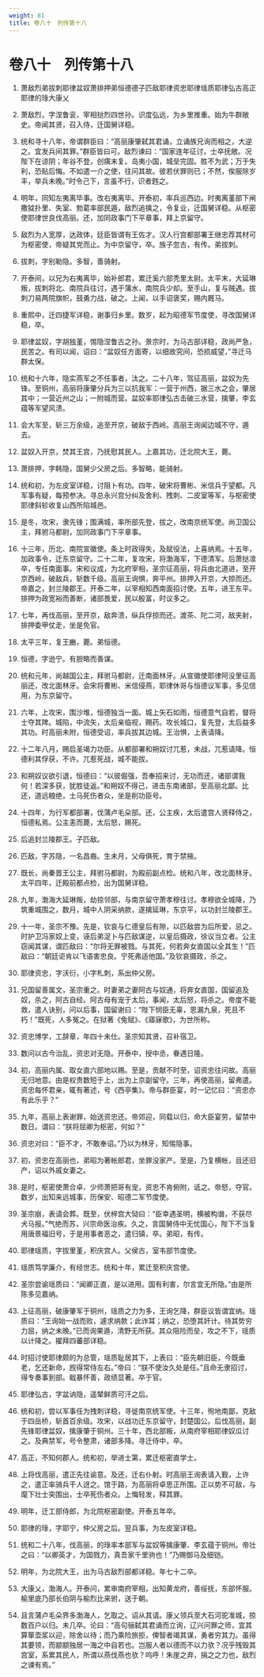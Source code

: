 ```yaml
---
weight: 81
title: 卷八十　列传第十八
---
```


# 卷八十　列传第十八

1. <span id="卷八十　列传第十八-1"></span>
萧敌烈弟拔刺耶律盆奴萧排押弟恒德德子匹敌耶律资忠耶律瑶质耶律弘古高正耶律的琭大康乂

2. <span id="卷八十　列传第十八-2"></span>
萧敌烈，字涅鲁衮，宰相挞烈四世孙。识度弘远，为乡里推重。始为牛群敞史。帝闻其贤，召入侍，迁国舅详稳。

3. <span id="卷八十　列传第十八-3"></span>
统和寻十八年，帝谓群臣曰：“高丽康肇弑其君诵，立诵族兄询而相之，大逆之。宜发兵间其罪。”群臣皆曰可。敌烈谏曰：“国家连年征讨，士卒抚敞。况陛下在谅阴；年谷不登，创痍末复。岛夷小国，城垒完固。胜不为武；万于失利，恐贴后悔。不如遣一介之使，往问其故。彼若伏罪则已；不然，俟服除岁丰，举兵未晚。”时令己下，言虽不行，识者韪之。

4. <span id="卷八十　列传第十八-4"></span>
明年，同知左夷离毕事。改右夷离毕。开泰初，率兵巡西边。时夷离堇部下闸撒狘扑里、失室、勃葛率部民遁，敌烈追擒之，令复业，迁国舅详稳。从枢密使耶律世良伐高丽。还，加同政事门下平章事，拜上京留守。

5. <span id="卷八十　列传第十八-5"></span>
敌烈为人宽厚，达政体，廷臣皆谓有王佐才。汉人行宫都部署王继忠荐其材可为枢密使，帝疑其党而止。为中京留守，卒。族子忽古，有传。弟拔刺。

6. <span id="卷八十　列传第十八-6"></span>
拔刺，字别勒隐。多智，善骑射。

7. <span id="卷八十　列传第十八-7"></span>
开泰间，以兄为右夷离毕，始补郎君，累迁奚六部秃里太尉。太平末，大延琳叛，拔刺将北、南院兵往讨，遇于蒲水，南院兵少却。至手山，复与贼遇。拔刺刀易两院旗帜，鼓勇力战，破之。上闻，以手诏褒奖，赐内厩马。

8. <span id="卷八十　列传第十八-8"></span>
重熙中，迁四捷军详稳，谢事归乡里。数岁，起为昭德军节度使，寻改国舅详稳，卒。

9. <span id="卷八十　列传第十八-9"></span>
耶律盆奴，字胡独堇，惕隐涅鲁古之孙。景宗时，为马古部详稳，政尚严急，民苦之。有司以闻，诏曰：“盆奴任方面寄，以细故究间，恐损威望，”寻迁马群太保。

10. <span id="卷八十　列传第十八-10"></span>
统和十六年，隐实燕军之不任事者，汰之。二十八年，驾征高丽，盆奴为先锋。至铜州，高丽将康肇分兵为三以抗我军：一营于州西，据三水之会，肇居其中；一营近州之山；一附城而营。盆奴率耶律弘古击破三水营，擒肇，李玄蕴等军望风溃。

11. <span id="卷八十　列传第十八-11"></span>
会大军至，斩三万余级，追至开京，破敌于西岭。高丽王询闻边城不守，遁去。

12. <span id="卷八十　列传第十八-12"></span>
盆奴入开京，焚其王宫，乃抚慰其民人。上嘉其功，迁北院大王，薨。

13. <span id="卷八十　列传第十八-13"></span>
萧排押，字韩隐，国舅少父房之后。多智略，能骑射。

14. <span id="卷八十　列传第十八-14"></span>
统和初，为左皮室详稳，讨阻卜有功。四年，破宋将曹彬、米信兵于望都。凡军事有疑，每预参决。寻总永兴宫分纠及舍利、拽刺、二皮室等军，与枢密使耶律斜轸收复山西所陷城邑。

15. <span id="卷八十　列传第十八-15"></span>
是冬，攻宋，隶先锋；围满城，率所部先登，拔之，改南京统军使。尚卫国公主，拜驸马都尉，加同政事门下平章事。

16. <span id="卷八十　列传第十八-16"></span>
十三年，历北、南院宣徽使。条上时政得失，及赋役法，上喜纳焉。十五年，加政事令，迁东京留守。二十二年，复攻宋，将渤海军，下德清军。后萧挞凛卒，专任南面事。宋和议成，为北府宰相，圣宗征高丽，将兵由北道进，至开京西岭，破敌兵，斩数千级。高丽王询惧，奔平州。排押入开京，大掠而还。帝嘉之，封兰陵郡王。开泰二年，以宰相知西南面招讨使。五年，进王东平。排押为政宽裕而善断，诸部畏爱，民以殷富，时议多之。

17. <span id="卷八十　列传第十八-17"></span>
七年，再伐高丽，至开京，敌奔溃，纵兵俘掠而还。渡茶、陀二河，敌夹射，排押委甲仗走，坐是免官。

18. <span id="卷八十　列传第十八-18"></span>
太平三年，复王豳，薨。弟恒德。

19. <span id="卷八十　列传第十八-19"></span>
恒德，字逊宁。有胆略而善谋。

20. <span id="卷八十　列传第十八-20"></span>
统和元年，尚越国公主，拜驸马都尉，迁南面林牙。从宣徽使耶律阿没里征高丽还，改北面林牙。会宋将曹彬、米信侵燕，耶律休哥与恒德议军事，多见信用，为东京留守。

21. <span id="卷八十　列传第十八-21"></span>
六年，上攻宋，围沙堆，恒德独当一面。城上矢石如雨，恒德意气自若，督将士夺其陴。城陷，中流矢，太后亲临视，赐药。攻长城口，复先登，太后益多其功。时高丽未附，恒德受诏，率兵拔其边城。王治惧，上表请降。

22. <span id="卷八十　列传第十八-22"></span>
十二年八月，赐启圣竭力功臣。从都部署和朔奴讨兀惹，未战，兀惹请降。恒德利其俘获，不许。兀惹死战，城不能拔。

23. <span id="卷八十　列传第十八-23"></span>
和朔奴议欲引退，恒德曰：“以彼倔强，吾奉招来讨，无功而还，诸部谓我何！若深多获，犹胜徒返。”和朔奴不得己，进击东南诸部，至高丽北鄙。比还，道远粮绝，士马死伤者众，坐是削功臣号。

24. <span id="卷八十　列传第十八-24"></span>
十四年，为行军都部署，伐蒲卢毛朵部。还，公主疾，太后遣宫人贤释侍之，恒德私焉。公主恚而薨，太后怒，赐死。

25. <span id="卷八十　列传第十八-25"></span>
后追封兰陵郡王。子匹敌。

26. <span id="卷八十　列传第十八-26"></span>
匹敌，字苏隐，一名昌裔。生未月，父母俱死，育于禁掖。

27. <span id="卷八十　列传第十八-27"></span>
既长，尚秦晋王公主，拜驸马都尉，为殿前副点检。统和八年，改北面林牙。太平四年，迁殿前都点检，出为国舅详稳。

28. <span id="卷八十　列传第十八-28"></span>
九年，渤海大延琳叛，劫掠邻部，与南京留守萧孝穆往讨。孝穆欲全城降，乃筑重城围之，数月，城中人阴采纳款，遂擒延琳，东京平，以功封兰陵郡王。

29. <span id="卷八十　列传第十八-29"></span>
十一年，圣宗不豫。先是，钦哀与仁德皇后有隙，以匹敌尝为后所爱，忌之。时护卫冯家奴上变，诬后弟浞卜与匹敌谋逆，以皇后摄政，徐议当立者。公主窃闻其谋，谓匹敌曰：“尔将无罪被戮。与其死，何若奔女直国以全其生！”匹敌曰：“朝廷讵肯以飞语害忠良。宁死弗适他国。”及钦哀摄政，杀之。

30. <span id="卷八十　列传第十八-30"></span>
耶律资忠，字沃衍，小字札刺，系出仲父房。

31. <span id="卷八十　列传第十八-31"></span>
兄国留善属文，圣宗重之。时妻弟之妻阿古与奴通，将奔女直国，国留追及奴，杀之，阿古自经。阿古母有宠于太后，事闻，太后怒，将杀之。帝度不能救，遣人诀别，问以后事，国留谢曰：“陛下悯臣无辜，恩漏九泉，死且不朽！”既死，人多冤之。在狱著《兔赋》、《寤寐歌》，为世所称。

32. <span id="卷八十　列传第十八-32"></span>
资忠博学，工辞章，年四十未仕。圣宗知其贤，召补宿卫。

33. <span id="卷八十　列传第十八-33"></span>
数问以古今治乱，资忠对无隐。开泰中，授中丞，眷遇日隆。

34. <span id="卷八十　列传第十八-34"></span>
初，高丽内属、取女直六部地以赐。至是，贡献不时至，诏资忠往问故。高丽无归地意。由是权贵数短于上，出为上京副留守。三年，再使高丽，留弗遣。资忠每怀君亲，辄有著述，号《西亭集》。帝与群臣宴，时一记忆曰：“资忠亦有此乐乎？”

35. <span id="卷八十　列传第十八-35"></span>
九年，高丽上表谢罪，始送资忠还。帝郊迎，同载以归，命大臣宴劳，留禁中数日。谓曰：“朕将屈卿为枢密，何如？”

36. <span id="卷八十　列传第十八-36"></span>
资忠对曰：“臣不才，不敢奉诏。”乃以为林牙，知惕隐事。

37. <span id="卷八十　列传第十八-37"></span>
初，资忠在高丽也，弟昭为著帐郎君，坐罪没家产。至是，乃复横帐，且还旧产，诏以外戚女妻之。

38. <span id="卷八十　列传第十八-38"></span>
是时，枢密使萧合卓、少师萧把哥有宠，资忠不肯俯附，诋之。帝怒，夺官。数岁，出知来远城事，历保安、昭德二军节度使。

39. <span id="卷八十　列传第十八-39"></span>
圣宗崩，表请会葬。既至，伏梓宫大恸曰：“臣幸遇圣明，横被构谮，不获尽犬马报。”气绝而苏，兴宗命医治疾。久之，言国舅侍中无忧国心，陛下不当复用唐景福旧号，于是用事者恶之，遣归镇，卒。弟昭，有传。

40. <span id="卷八十　列传第十八-40"></span>
耶律瑶质，字拔里堇，积庆宫人。父侯古，室韦部节度使。

41. <span id="卷八十　列传第十八-41"></span>
瑶质笃学廉介，有经世志。统和十年，累迁至积庆宫使。

42. <span id="卷八十　列传第十八-42"></span>
圣宗尝谕瑶质曰：“闻卿正直，是以进用。国有利害，尔言宜无所隐。”由是所陈多见嘉纳。

43. <span id="卷八十　列传第十八-43"></span>
上征高丽，破康肇军于铜州，瑶质之力为多，王询乞降，群臣议皆谓宜纳。瑶质曰：“王询始一战而败，遽求纳款；此诈耳；纳之，恐堕其奸计。待其势穷力屈，纳之未晚。”已而询果遁，清野无所获。其众阻险而垒，攻之不下，瑶质以计降之。擢拜四蕃部详稳。

44. <span id="卷八十　列传第十八-44"></span>
时招讨使耶律颇的为总管，瑶质耻居其下，上表曰：“臣先朝旧臣，今既垂老，乞还新命，觊得常侍左右。”帝曰：“朕不使汝久处是任。”且命无隶招讨，得专奏事到部。戢暴怀善，政绩显著。卒于官。

45. <span id="卷八十　列传第十八-45"></span>
耶律弘古，字盆讷隐，遥辇鲜质可汗之后。

46. <span id="卷八十　列传第十八-46"></span>
统和初，尝以军事任为拽刺详稳，寻徙南京统军使。十三年，徇地南鄙，克敌于四岳桥，斩首百余级。攻宋，以战功迁东京留守，封楚国公。后伐高丽，副先锋耶律盆奴，擒康肇于铜州。三十年，西北部叛，从南府宰相耶律奴瓜讨之。及典禁军，号令整肃，诸部多降。寻迁侍中，卒。

47. <span id="卷八十　列传第十八-47"></span>
高正，不知何郡人。统和初，举进士第，累迁枢密直学士。

48. <span id="卷八十　列传第十八-48"></span>
上将伐高丽，遣正先往谕意。及还，迁右仆射。时高丽王询表请入觐，上许之，遣正率骑兵干人迓之。馆于路，为高丽将卓思正所围。正以势不可敌，与麾下壮士突围出，士卒死伤者众。上悔轻发，释其罪。

49. <span id="卷八十　列传第十八-49"></span>
明年，迁工部侍郎，为北院枢密副使。开泰五年卒。

50. <span id="卷八十　列传第十八-50"></span>
耶律的琭，字耶宁，仲父房之后。翌兵事，为左皮室详稳。

51. <span id="卷八十　列传第十八-51"></span>
统和二十八年，伐高丽，的琭率本部军与盆奴等擒康肇、李玄蕴于铜州。帝壮之曰：“以卿英才，为国戮力，真吾家千里驹也！”乃赐御马及细铠。

52. <span id="卷八十　列传第十八-52"></span>
明年，为北院大王，出为马古敌烈部都详稳。年七十二卒。

53. <span id="卷八十　列传第十八-53"></span>
大康乂，渤海人。开泰问，累审南府宰相，出知黄龙府，善绥抚，东部怀服。榆里底乃部长伯阴与榆烈比来驸，送于朝。

54. <span id="卷八十　列传第十八-54"></span>
且言蒲卢毛朵界多渤海人，乞取之。诏从其请。康乂领兵至大石河驼准城，掠数百户以归。未几卒。论曰：“高句骊弑其君诵而立询，辽兴问罪之师，宜其算箪壶浆以迎，除舍以待；而乃乘险旅拒，俾智者竭其谋，勇者穷其力。虽得其要领，而颛颛独居一海之中自若也。岂服人者以德而不以力欤？况乎残毁其宫室，系累其民人，所谓以燕伐燕也欤？呜呼！朱崖之弃，捐之之力也，敌烈之谏有焉。”
